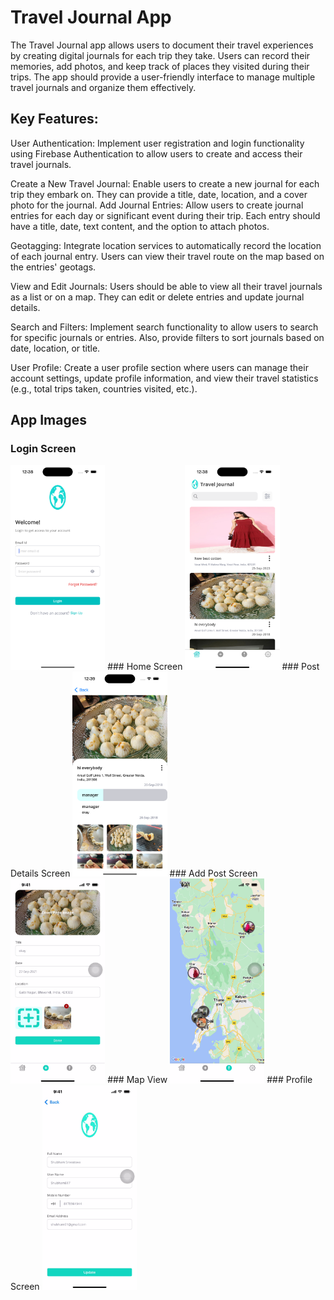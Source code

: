 
# Travel Journal App

The Travel Journal app allows users to document their travel experiences by creating digital journals for each trip they take. Users can record their memories, add photos, and keep track of places they visited during their trips. The app should provide a user-friendly interface to manage multiple travel journals and organize them effectively.

## Key Features:

User Authentication: Implement user registration and login functionality using Firebase Authentication to allow users to create and access their travel journals.

Create a New Travel Journal: Enable users to create a new journal for each trip they embark on. They can provide a title, date, location, and a cover photo for the journal.
Add Journal Entries: Allow users to create journal entries for each day or significant event during their trip. Each entry should have a title, date, text content, and the option to attach photos.

Geotagging: Integrate location services to automatically record the location of each journal entry. Users can view their travel route on the map based on the entries' geotags.

View and Edit Journals: Users should be able to view all their travel journals as a list or on a map. They can edit or delete entries and update journal details.

Search and Filters: Implement search functionality to allow users to search for specific journals or entries. Also, provide filters to sort journals based on date, location, or title.

User Profile: Create a user profile section where users can manage their account settings, update profile information, and view their travel statistics (e.g., total trips taken, countries visited, etc.).


## App Images

### Login Screen
<img src="screenshots/Login.png" width="30%" />
### Home Screen
<img src="screenshots/Home.png" width="30%" />
### Post Details Screen
<img src="screenshots/PostDetail.png" width="30%" />
### Add Post Screen
<img src="screenshots/AddPost.png" width="30%" />
### Map View
<img src="screenshots/Map.png" width="30%" />
### Profile Screen
<img src="screenshots/Profile.png" width="30%" />
